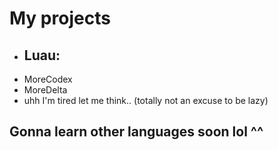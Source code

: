 # My projects
- ## Luau:
- MoreCodex
- MoreDelta
- uhh I'm tired let me think.. (totally not an excuse to be lazy)
  
## Gonna learn other languages soon lol ^^
